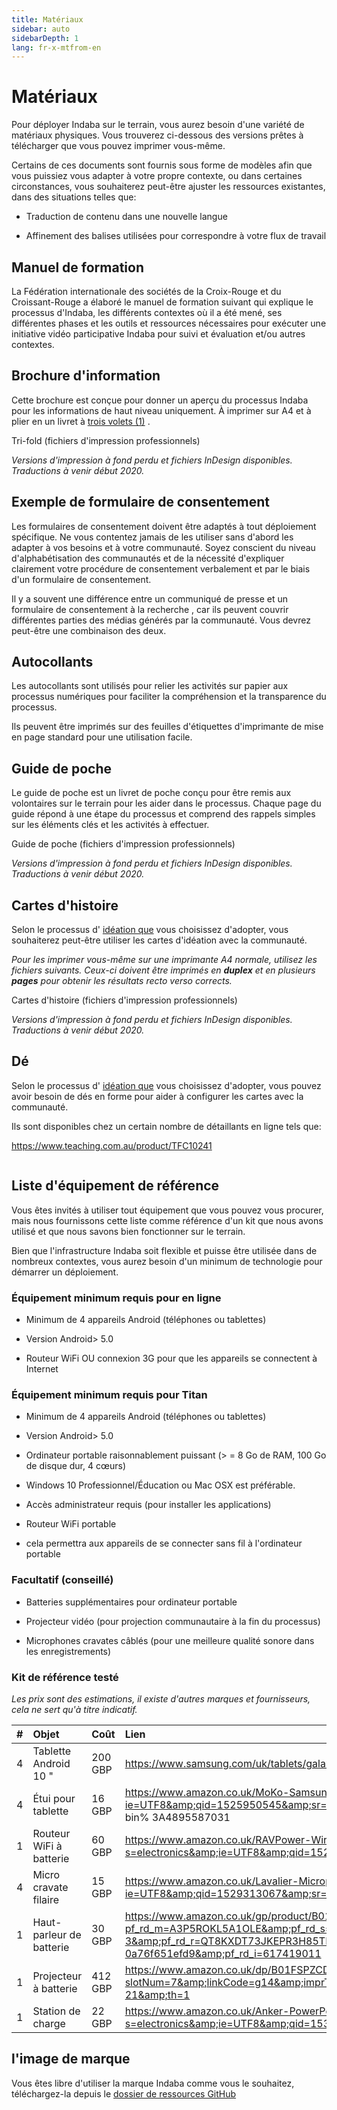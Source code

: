 ```yaml
---
title: Matériaux
sidebar: auto
sidebarDepth: 1
lang: fr-x-mtfrom-en
---
```

# Matériaux  

<Leader> 

 Pour déployer Indaba sur le terrain, vous aurez besoin d&#39;une variété de matériaux physiques. Vous trouverez ci-dessous des versions prêtes à télécharger que vous pouvez imprimer vous-même.  


 Certains de ces documents sont fournis sous forme de modèles afin que vous puissiez vous adapter à votre propre contexte, ou dans certaines circonstances, vous souhaiterez peut-être ajuster les ressources existantes, dans des situations telles que:  

<ul><li> Traduction de contenu dans une nouvelle langue </li></ul> 
<ul><li> Affinement des balises utilisées pour correspondre à votre flux de travail </li></ul> 

</Leader> 

## Manuel de formation  

 La Fédération internationale des sociétés de la Croix-Rouge et du Croissant-Rouge a élaboré le manuel de formation suivant qui explique le processus d&#39;Indaba, les différents contextes où il a été mené, ses différentes phases et les outils et ressources nécessaires pour exécuter une initiative vidéo participative Indaba pour suivi et évaluation et/ou autres contextes.  

<translated-dropdown title="Manuel de formation de la FICR (PDF)" :langs="['en','es']" link="https://github.com/our-story-media/ourstory-resources/raw/master/field-materials/manual/ifrc-manual-%%.pdf"/> 

## Brochure d&#39;information  

 Cette brochure est conçue pour donner un aperçu du processus Indaba pour les informations de haut niveau uniquement. À imprimer sur A4 et à plier en un livret à <a href="https://en.wikipedia.org/wiki/Brochure#/media/File:Folding.svg">trois volets (1)</a> .  

<translated-dropdown title="Tri-fold (PDF)" :langs="['en','es']" link="https://github.com/our-story-media/ourstory-resources/raw/master/field-materials/booklet/brochure-%%.pdf"/> 

<DownloadLink  url="https://github.com/our-story-media/ourstory-resources/tree/master/field-materials/booklet/"> Tri-fold (fichiers d&#39;impression professionnels) </DownloadLink> 

 <em>Versions d&#39;impression à fond perdu et fichiers InDesign disponibles. Traductions à venir début 2020.</em>  

## Exemple de formulaire de consentement  

 Les formulaires de consentement doivent être adaptés à tout déploiement spécifique. Ne vous contentez jamais de les utiliser sans d&#39;abord les adapter à vos besoins et à votre communauté. Soyez conscient du niveau d&#39;alphabétisation des communautés et de la nécessité d&#39;expliquer clairement votre procédure de consentement verbalement et par le biais d&#39;un formulaire de consentement.  

 Il y a souvent une différence entre un <span class="code">communiqué de presse</span> et un formulaire de <span class="code">consentement à la recherche</span> , car ils peuvent couvrir différentes parties des médias générés par la communauté. Vous devrez peut-être une combinaison des deux.  

<translated-dropdown title="Exemple de consentement (Word docx)" :langs="['en','es']" link="https://github.com/our-story-media/ourstory-resources/raw/master/field-materials/consent/consent-template-%%.docx"/> 

## Autocollants  

 Les autocollants sont utilisés pour relier les activités sur papier aux processus numériques pour faciliter la compréhension et la transparence du processus.  

 Ils peuvent être imprimés sur des feuilles d&#39;étiquettes d&#39;imprimante de mise en page standard pour une utilisation facile.  

<translated-dropdown title="Modèle d&#39;autocollants (Word docx)" :langs="['en','es','fr','ar']" link="https://github.com/our-story-media/ourstory-resources/raw/master/field-materials/stickers/L7163-oecd-stickers-template-%%.docx"/> 


## Guide de poche  

 Le guide de poche est un livret de poche conçu pour être remis aux volontaires sur le terrain pour les aider dans le processus. Chaque page du guide répond à une étape du processus et comprend des rappels simples sur les éléments clés et les activités à effectuer.  

<translated-dropdown title="Guide de poche (PDF)" :langs="['en','es']" link="https://github.com/our-story-media/ourstory-resources/raw/master/field-materials/field-guide/print-yourself/field-guide-selfprint-%%.pdf"/> 

<DownloadLink  url="https://github.com/our-story-media/ourstory-resources/tree/master/field-materials/field-guide/print-professional"> Guide de poche (fichiers d&#39;impression professionnels) </DownloadLink> 

 <em>Versions d&#39;impression à fond perdu et fichiers InDesign disponibles. Traductions à venir début 2020.</em>  

## Cartes d&#39;histoire  

 Selon le processus d&#39; <a href="/fr/guide/ideation/">idéation que</a> vous choisissez d&#39;adopter, vous souhaiterez peut-être utiliser les cartes d&#39;idéation avec la communauté.  

 <em>Pour les imprimer vous-même sur une imprimante A4 normale, utilisez les fichiers suivants. Ceux-ci doivent être imprimés en <strong>duplex</strong> et en plusieurs <strong>pages</strong> pour obtenir les résultats recto verso corrects.</em>  

<translated-dropdown title="Cartes de l&#39;histoire - impression A4 (PDF)" :langs="['en','es']" link="https://github.com/our-story-media/ourstory-resources/raw/master/field-materials/story-cards/print-yourself/storycards-selfprint-%%.pdf"/> 

<DownloadLink  url="https://github.com/our-story-media/ourstory-resources/tree/master/field-materials/story-cards/print-professional"> Cartes d&#39;histoire (fichiers d&#39;impression professionnels) </DownloadLink> 

 <em>Versions d&#39;impression à fond perdu et fichiers InDesign disponibles. Traductions à venir début 2020.</em>  

## Dé  

 Selon le processus d&#39; <a href="/fr/guide/ideation/">idéation que</a> vous choisissez d&#39;adopter, vous pouvez avoir besoin de dés en forme pour aider à configurer les cartes avec la communauté.  

 Ils sont disponibles chez un certain nombre de détaillants en ligne tels que:  

 <a href="https://www.teaching.com.au/product/TFC10241">https://www.teaching.com.au/product/TFC10241</a>  

<img src="/imgs/dice.jpg" alt=""> 

## Liste d&#39;équipement de référence  

 Vous êtes invités à utiliser tout équipement que vous pouvez vous procurer, mais nous fournissons cette liste comme référence d&#39;un kit que nous avons utilisé et que nous savons bien fonctionner sur le terrain.  

<Tip> 

 Bien que l&#39;infrastructure Indaba soit flexible et puisse être utilisée dans de nombreux contextes, vous aurez besoin d&#39;un minimum de technologie pour démarrer un déploiement.  

</Tip> 

### Équipement minimum requis pour en ligne  

<ul><li> Minimum de 4 appareils Android (téléphones ou tablettes) </li></ul> 
<ul><li> Version Android&gt; 5.0 </li></ul> 
<ul><li> Routeur WiFi OU connexion 3G pour que les appareils se connectent à Internet </li></ul> 

### Équipement minimum requis pour Titan  

<ul><li> Minimum de 4 appareils Android (téléphones ou tablettes) </li></ul> 
<ul><li> Version Android&gt; 5.0 </li></ul> 
<ul><li> Ordinateur portable raisonnablement puissant (&gt; = 8 Go de RAM, 100 Go de disque dur, 4 cœurs) </li></ul> 
<ul><li> Windows 10 Professionnel/Éducation ou Mac OSX est préférable. </li></ul> 
<ul><li> Accès administrateur requis (pour installer les applications) </li></ul> 
<ul><li> Routeur WiFi portable </li></ul> 
<ul><li> cela permettra aux appareils de se connecter sans fil à l&#39;ordinateur portable </li></ul> 

### Facultatif (conseillé)  

<ul><li> Batteries supplémentaires pour ordinateur portable </li></ul> 
<ul><li> Projecteur vidéo (pour projection communautaire à la fin du processus) </li></ul> 
<ul><li> Microphones cravates câblés (pour une meilleure qualité sonore dans les enregistrements) </li></ul> 

### Kit de référence testé  

 <em>Les prix sont des estimations, il existe d&#39;autres marques et fournisseurs, cela ne sert qu&#39;à titre indicatif.</em>  

 | # | Objet | Coût | Lien |  
 | :--- | :--- | :--- | :--- |  
 | 4 | Tablette Android 10 &quot;| 200 GBP | <a href="https://www.samsung.com/uk/tablets/galaxy-tab-a-10-1-2016-t580/SM-T580NZKABTU/">https://www.samsung.com/uk/tablets/galaxy-tab-a-10-1-2016-t580/SM-T580NZKABTU/</a> |  
 | 4 | Étui pour tablette | 16 GBP | <a href="https://www.amazon.co.uk/MoKo-Samsung-Galaxy-10-1-Built/dp/B01LX4VLYD/ref=sr_1_3?ie=UTF8&amp;qid=1525950545&amp;sr=8-3&amp;keywords=case+for+galaxy+tab+a&amp;refinements=p_n_feature_browse-bin%3A4895587031">https://www.amazon.co.uk/MoKo-Samsung-Galaxy-10-1-Built/dp/B01LX4VLYD/ref=sr_1_3?ie=UTF8&amp;qid=1525950545&amp;sr=8-3&amp;keywords=case+for+galaxy+tab+ a &amp; raffinements = p_n_feature_browse-bin% 3A4895587031</a> |  
 | 1 | Routeur WiFi à batterie | 60 GBP | <a href="https://www.amazon.co.uk/RAVPower-Wireless-Portable-Companion-Streamer/dp/B076M3X2GR/ref=sr_1_12?s=electronics&amp;ie=UTF8&amp;qid=1525100823&amp;sr=1-12&amp;keywords=battery+wireless+router">https://www.amazon.co.uk/RAVPower-Wireless-Portable-Companion-Streamer/dp/B076M3X2GR/ref=sr_1_12?s=electronics&amp;ie=UTF8&amp;qid=1525100823&amp;sr=1-12&amp;keywords=battery+wireless+router</a> |  
 | 4 | Micro cravate filaire | 15 GBP | <a href="https://www.amazon.co.uk/Lavalier-Microphone-Smartphone-Canon-Camera/dp/B00MPDYGBE/ref=sr_1_1?ie=UTF8&amp;qid=1529313067&amp;sr=8-1&amp;keywords=boya">https://www.amazon.co.uk/Lavalier-Microphone-Smartphone-Canon-Camera/dp/B00MPDYGBE/ref=sr_1_1?ie=UTF8&amp;qid=1529313067&amp;sr=8-1&amp;keywords=boya</a> |  
 | 1 | Haut-parleur de batterie | 30 GBP | <a href="https://www.amazon.co.uk/gp/product/B016MO90GW/ref=s9_acsd_zgift_hd_bw_bfmct9_c_x_w?pf_rd_m=A3P5ROKL5A1OLE&amp;pf_rd_s=merchandised-search-3&amp;pf_rd_r=QT8KXDT73JKEPR3H85TM&amp;pf_rd_t=101&amp;pf_rd_p=46dd7e12-d969-5548-b29a-0a76f651efd9&amp;pf_rd_i=617419011">https://www.amazon.co.uk/gp/product/B016MO90GW/ref=s9_acsd_zgift_hd_bw_bfmct9_c_x_w?pf_rd_m=A3P5ROKL5A1OLE&amp;pf_rd_s=merchandised-search-3&amp;pf_rd_r=QT8KXDT73JKEPR3H85TM&amp;pf_rd_t=101&amp;pf_rd_p=46dd7e12-d969-5548-b29a-0a76f651efd9&amp;pf_rd_i=617419011</a> |  
 | 1 | Projecteur à batterie | 412 GBP | <a href="https://www.amazon.co.uk/dp/B01FSPZCDG/ref=as_at?slotNum=7&amp;linkCode=g14&amp;imprToken=N29..iMjijff7TCKcSbaww&amp;creativeASIN=B01FSPZCDG&amp;tag=dotdash21-21&amp;th=1">https://www.amazon.co.uk/dp/B01FSPZCDG/ref=as_at?slotNum=7&amp;linkCode=g14&amp;imprToken=N29..iMjijff7TCKcSbaww&amp;creativeASIN=B01FSPZCDG&amp;tag=dotdash21-21&amp;th=1</a> |  
 | 1 | Station de charge | 22 GBP | <a href="https://www.amazon.co.uk/Anker-PowerPort-Family-Sized-Technology-Smartphones-Black/dp/B00PK1IIJY/ref=sr_1_20?s=electronics&amp;ie=UTF8&amp;qid=1530862198&amp;sr=1-20&amp;keywords=anker+charger">https://www.amazon.co.uk/Anker-PowerPort-Family-Sized-Technology-Smartphones-Black/dp/B00PK1IIJY/ref=sr_1_20?s=electronics&amp;ie=UTF8&amp;qid=1530862198&amp;sr=1-20&amp;keywords=anker+charger</a> |  

## l&#39;image de marque  

 Vous êtes libre d&#39;utiliser la marque Indaba comme vous le souhaitez, téléchargez-la depuis le <a href="https://github.com/our-story-media/ourstory-resources/tree/master/branding">dossier de ressources GitHub</a>  
